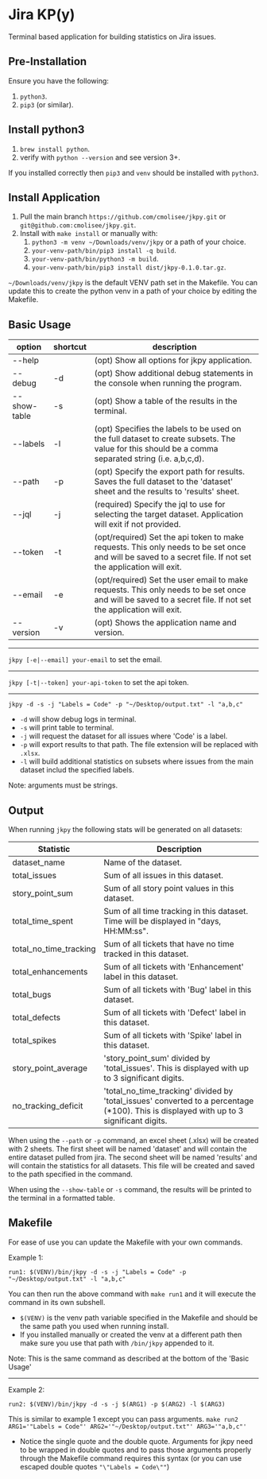# Jira KP(y)
Terminal based application for building statistics on Jira issues.

## Pre-Installation
Ensure you have the following:
1. `python3`.
2. `pip3` (or similar).

## Install python3
1. `brew install python`.
2. verify with `python --version` and see version 3+.

If you installed correctly then `pip3` and `venv` should be installed with `python3`.

## Install Application
1. Pull the main branch `https://github.com/cmolisee/jkpy.git` or `git@github.com:cmolisee/jkpy.git`.
2. Install with `make install` or manually with:
    1. `python3 -m venv ~/Downloads/venv/jkpy` or a path of your choice.
    2. `your-venv-path/bin/pip3 install -q build`.
    3. `your-venv-path/bin/python3 -m build`.
    4. `your-venv-path/bin/pip3 install dist/jkpy-0.1.0.tar.gz`.

`~/Downloads/venv/jkpy` is the default VENV path set in the Makefile.
You can update this to create the python venv in a path of your choice by editing the Makefile.

## Basic Usage
| option 	| shortcut 	| description 	|
|---	|---	|---	|
| --help 	|  	| (opt) Show all options for jkpy application. 	|
| --debug 	| -d 	| (opt) Show additional debug statements in the console when running the program. 	|
| --show-table 	| -s 	| (opt) Show a table of the results in the terminal. 	|
| --labels 	| -l 	| (opt) Specifies the labels to be used on the full dataset to create subsets. The value for this should be a comma separated string (i.e. a,b,c,d). 	|
| --path 	| -p 	| (opt) Specify the export path for results. Saves the full dataset to the 'dataset' sheet and the results to 'results' sheet. 	|
| --jql 	| -j 	| (required) Specify the jql to use for selecting the target dataset. Application will exit if not provided. 	|
| --token 	| -t 	| (opt/required) Set the api token to make requests. This only needs to be set once and will be saved to a secret file. If not set the application will exit. 	|
| --email 	| -e 	| (opt/required) Set the user email to make requests. This only needs to be set once and will be saved to a secret file. If not set the application will exit. 	|
| --version 	| -v 	| (opt) Shows the application name and version. 	|

***

`jkpy [-e|--email] your-email` to set the email.

***

`jkpy [-t|--token] your-api-token` to set the api token.

***

`jkpy -d -s -j "Labels = Code" -p "~/Desktop/output.txt" -l "a,b,c"`
* `-d` will show debug logs in terminal.
* `-s` will print table to terminal.
* `-j` will request the dataset for all issues where 'Code' is a label.
* `-p` will export results to that path. The file extension will be replaced with `.xlsx`.
* `-l` will build additional statistics on subsets where issues from the main dataset includ the specified labels.

Note: arguments must be strings.

## Output
When running `jkpy` the following stats will be generated on all datasets:

| Statistic 	| Description 	|
|---	|---	|
| dataset_name 	| Name of the dataset. 	|
| total_issues 	| Sum of all issues in this dataset. 	|
| story_point_sum 	| Sum of all story point values in this dataset. 	|
| total_time_spent 	| Sum of all time tracking in this dataset. Time will be displayed in "days, HH:MM:ss". 	|
| total_no_time_tracking 	| Sum of all tickets that have no time tracked in this dataset. 	|
| total_enhancements 	| Sum of all tickets with 'Enhancement' label in this dataset. 	|
| total_bugs 	| Sum of all tickets with 'Bug' label in this dataset. 	|
| total_defects 	| Sum of all tickets with 'Defect' label in this dataset. 	|
| total_spikes 	| Sum of all tickets with 'Spike' label in this dataset. 	|
| story_point_average 	| 'story_point_sum' divided by 'total_issues'. This is displayed with up to 3 significant digits. 	|
| no_tracking_deficit 	| 'total_no_time_tracking' divided by 'total_issues' converted to a percentage (*100). This is displayed with up to 3 significant digits. 	|

When using the `--path` or `-p` command, an excel sheet (.xlsx) will be created with 2 sheets. The first sheet will be named 'dataset'
and will contain the entire dataset pulled from jira. The second sheet will be named 'results' and will contain the statistics for all datasets. 
This file will be created and saved to the path specified in the command.

When using the `--show-table` or `-s` command, the results will be printed to the terminal in a formatted table.

## Makefile
For ease of use you can update the Makefile with your own commands.

Example 1:

``run1:
    $(VENV)/bin/jkpy -d -s -j "Labels = Code" -p "~/Desktop/output.txt" -l "a,b,c"
``

You can then run the above command with `make run1` and it will execute the command in its own subshell.
* `$(VENV)` is the venv path variable specified in the Makefile and should be the same path you used when running install.
* If you installed manually or created the venv at a different path then make sure you use that path with `/bin/jkpy` appended to it.

Note: This is the same command as described at the bottom of the 'Basic Usage'

***

Example 2:

``run2:
    $(VENV)/bin/jkpy -d -s -j $(ARG1) -p $(ARG2) -l $(ARG3)
``

This is similar to example 1 except you can pass arguments.
`make run2 ARG1='"Labels = Code"' ARG2='"~/Desktop/output.txt"' ARG3='"a,b,c"'`
* Notice the single quote and the double quote. Arguments for jkpy need to be wrapped in double quotes and to pass those arguments properly 
through the Makefile command requires this syntax (or you can use escaped double quotes `"\"Labels = Code\""`)